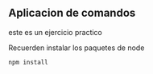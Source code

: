 ## Aplicacion de comandos

este es un ejercicio practico

Recuerden instalar los paquetes de node
```
npm install
```